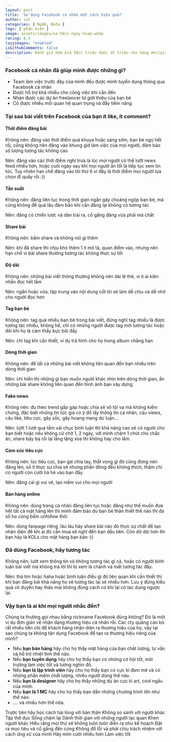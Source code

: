 ```yaml
---
layout: post
title: 'Sử dụng Facebook cá nhân một cách hiệu quả?'
author: sal
categories: [ Ngẫm, Note ]
tags: [ phản biện ]
image: assets/images/xe-50cc-nguy-hiem.webp
rating: 0.5
lazyimages: "enabled"
isGithubComments: false
description: Đánh giá Kém Giá 50cc triệu dưới 15 triệu cho hàng mới(giá năm 2022) Đối tượng người có nhu cầu cực thấp, sinh viên Phù hợp không ai
---
```


### Facebook cá nhân đã giúp mình được những gì?

*   Team làm việc trước đây của mình đều được mình tuyển dụng thông qua Facebook cá nhân
*   Được hỗ trợ khá nhiều cho công việc khi cần đến
*   Nhận được các dự án freelancer từ giới thiệu của bạn bè
*   Có được nhiều mối quan hệ quan trọng và đầy tiềm năng

### Tại sao bài viết trên Facebook của bạn ít like, ít comment?

#### Thời điểm đăng bài

Không nên: đăng vào thời điểm quá khuya hoặc sáng sớm, bạn bè ngủ hết rồi, cũng không nên đăng vào
khung giờ làm việc của mọi người, đảm bảo số lượng tương tác không cao

Nên: đăng vào các thời điểm nghỉ trưa là lúc mọi người có thể lướt news feed nhiều hơn,
hoặc cuối ngày sau khi mọi người ăn tối là tiếp tục xem tin tức.
Tuy nhiên hạn chế đăng vào tối thứ 6 vì đây là thời điểm mọi người lựa chọn đi quẩy rồi :))

#### Tần suất

Không nên: đăng liên tục trong thời gian ngắn gây choáng ngộp bạn bè, mà cũng không để
quá lâu đảm bảo khi cần đăng lại không có tương tác

Nên: đăng có chiến lược và dàn trải ra, cố gắng đăng vừa phải mà chất

#### Share bài

Không nên: bấm share và không nói gì thêm

Nên: khi đã share thì chịu khó thêm 1 ít mô tả, quan điểm vào, nhưng nên hạn chế vì bài share thường tương tác không thực sự tốt

#### Độ dài

Không nên: những bài viết thông thường không nên dài lê thê, vì ít ai kiên nhẫn đọc hết lắm

Nên: ngắn hoặc vừa, tập trung vào nội dung cốt lõi sẽ làm dễ chịu và dễ nhớ cho người đọc hơn

#### Tag bạn bè

Không nên: tag quá nhiều bạn bè trong bài viết, đừng nghĩ tag nhiều là được tương tác nhiều, không hề, chỉ có những người được tag mới tương tác hoặc đôi khi họ là cảm thấy bực bội đấy.

Nên: chỉ tag khi cần thiết, ví dụ trả hình cho họ trong album chẳng hạn

#### Dòng thời gian

Không nên: để tất cả những bài viết không liên quan đến bạn nhiều trên dòng thời gian

Nên: chỉ hiển thị những gì bạn muốn người khác nhìn trên dòng thời gian, ẩn những bài share không liên quan đến hình ảnh bạn xây dựng.

#### Fake news

Không nên: đu theo trend gấp gáp hoặc chia sẻ vô tội vạ mà không kiểm chứng, đặc biệt những tin tức giả có ý đồ lấy thông tin cá nhân, câu views, câu like, tiêu cực, gây sốc, gây hoang mang dư luận…

Nên: lướt 1 lượt qua tầm vài chục bình luận thì khả năng cao sẽ có người cho bạn biết hoặc nếu không cứ chờ 1, 2 ngày, với mình chậm 1 chút cho chắc ăn, share bậy bạ rồi lại lẳng lặng xóa thì không hay cho lắm.

#### Cảm xúc tiêu cực

Không nên: lúc tiêu cực, bạn gái chia tay, thất vọng gì đó cũng đừng nên đăng lên, số ít thực sự chia sẻ nhưng phần đông đều không thích, thậm chí có người còn cười hả hê vào bạn đấy.

Nên: đăng cái gì vui vẻ, tạo niềm vui cho mọi người

#### Bán hàng online

Không nên: dùng trang cá nhân đăng liên tục hoặc đăng như thể muốn đưa hết tất cả mặt hàng lên thì mình đảm bảo dù bạn bè thân thiết thế nào thì đa số họ cũng bấm unfollow thôi

Nên: dùng fanpage riêng, lâu lâu hãy share bài nào đó thực sự chất để tạo nhận diện để khi ai đó cần mua sẽ nghĩ đến bạn đầu tiên. Còn dữ dội hơn thì bạn hãy là KOLs cho mặt hàng bạn bán :))

### Đã dùng Facebook, hãy tương tác

Không nên: lướt xem thông tin và không tương tác gì cả, hoặc có người bình luận bài viết mà không trả lời thì bị xem là chảnh và mất tương tác đấy.

Nên: thả tim hoặc haha hoặc bình luận điều gì đó liên quan khi cần thiết thì khi bạn đăng bài khả năng họ sẽ tương tác lại sẽ nhiều hơn. Lưu ý đừng kiểu quá vô duyên hay thảo mai không đúng cách có khi lại có tác dụng ngược lại.

### Vậy bạn là ai khi mọi người nhắc đến?


Chúng ta thường gọi nhau bằng nickname Facebook đúng không? Đó là một ví dụ đơn giản về nhận dạng thương hiệu cá nhân rồi. Các cty quảng cáo bỏ rất nhiều tiền chỉ để khách hàng nhận diện ra thương hiệu của họ, vậy tại sao chúng ta không tận dụng Facebook để tạo ra thương hiệu riêng của mình?

*   Nếu **bạn bán hàng** hãy cho họ thấy mặt hàng của bạn chất lượng, tư vấn và hỗ trợ nhiệt tình thế nào.
*   Nếu **bạn tuyển dụng** hãy cho họ thấy bạn có những cơ hội tốt, môi trường làm việc tốt và lương nghìn đô.
*   Nếu **bạn là lập trình viên** hãy cho họ thấy bạn có cực kì đam mê và có những phần mềm chất lượng, nhiều người dùng thế nào.
*   Nếu **bạn là designer** hãy cho họ thấy những dự án cực kì art, cool ngầu của mình.
*   Nếu **bạn là 1 MC** hãy cho họ thấy bạn dẫn những chương trình lớn như thế nào.
*   …. và nhiều hơn thế nữa.

Trước tiên hãy học cách hài lòng với bản thân
Không so sánh với người khác
Tập thể dục
Sống chậm lại
Dành thời gian với những người lạc quan
Khen người khác
Hiểu rằng mọi thứ sẽ không luôn luôn diễn ra như kế hoạch
Đặt ra mục tiêu và cố gắng đến cùng
Không đổ lỗi và phải chịu trách nhiệm với cách ứng xử của mình
Hãy mỉm cười nhiều hơn
Làm việc tốt
